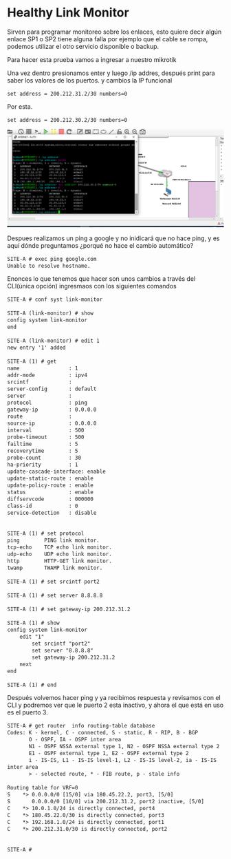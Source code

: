
# Healthy Link Monitor

Sirven para programar monitoreo sobre los enlaces, esto quiere decir algún enlace SP1 o SP2 tiene alguna falla por ejemplo que el cable se rompa, podemos utilizar el otro servicio disponible o backup.

Para hacer esta prueba vamos a ingresar a nuestro mikrotik 

Una vez dentro presionamos enter y luego /ip addres, después print para saber los valores de los puertos.
y cambios la IP funcional
```
set address = 200.212.31.2/30 numbers=0
```
Por esta.
```
set address = 200.212.30.2/30 numbers=0
```
![77](/img/78.png)

Despues realizamos un ping a google y no inidicará que no hace ping, y es aquí dónde preguntamos ¿porqué no hace el cambio automático?
```
SITE-A # exec ping google.com
Unable to resolve hostname.
```
Enonces lo que tenemos que hacer son unos cambios a través del CLI(única opción) ingresmaos con los siguientes comandos

```
SITE-A # conf syst link-monitor 

SITE-A (link-monitor) # show
config system link-monitor
end

SITE-A (link-monitor) # edit 1
new entry '1' added

SITE-A (1) # get 
name                : 1
addr-mode           : ipv4 
srcintf             : 
server-config       : default 
server              :
protocol            : ping 
gateway-ip          : 0.0.0.0
route               :
source-ip           : 0.0.0.0
interval            : 500
probe-timeout       : 500
failtime            : 5
recoverytime        : 5
probe-count         : 30
ha-priority         : 1
update-cascade-interface: enable 
update-static-route : enable 
update-policy-route : enable 
status              : enable 
diffservcode        : 000000
class-id            : 0
service-detection   : disable 
         

SITE-A (1) # set protocol 
ping        PING link monitor.
tcp-echo    TCP echo link monitor.
udp-echo    UDP echo link monitor.
http        HTTP-GET link monitor.
twamp       TWAMP link monitor.
 
SITE-A (1) # set srcintf port2

SITE-A (1) # set server 8.8.8.8

SITE-A (1) # set gateway-ip 200.212.31.2

SITE-A (1) # show
config system link-monitor
    edit "1"
        set srcintf "port2"
        set server "8.8.8.8"
        set gateway-ip 200.212.31.2
    next
end

SITE-A (1) # end
```
Después volvemos hacer ping y ya recibimos respuesta y revisamos con el CLI y podremos ver que le puerto 2 esta inactivo, y ahora el que está en uso es el puerto 3.

```
SITE-A # get router  info routing-table database 
Codes: K - kernel, C - connected, S - static, R - RIP, B - BGP
       O - OSPF, IA - OSPF inter area
       N1 - OSPF NSSA external type 1, N2 - OSPF NSSA external type 2
       E1 - OSPF external type 1, E2 - OSPF external type 2
       i - IS-IS, L1 - IS-IS level-1, L2 - IS-IS level-2, ia - IS-IS inter area
       > - selected route, * - FIB route, p - stale info

Routing table for VRF=0
S    *> 0.0.0.0/0 [15/0] via 180.45.22.2, port3, [5/0]
S       0.0.0.0/0 [10/0] via 200.212.31.2, port2 inactive, [5/0]
C    *> 10.0.1.0/24 is directly connected, port4
C    *> 180.45.22.0/30 is directly connected, port3
C    *> 192.168.1.0/24 is directly connected, port1
C    *> 200.212.31.0/30 is directly connected, port2


SITE-A # 
```